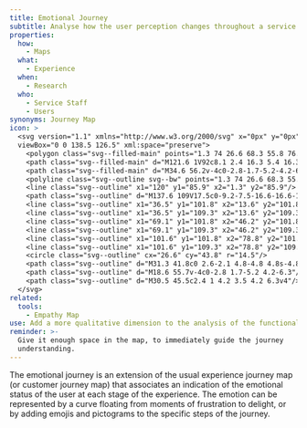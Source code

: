 ```yaml
---
title: Emotional Journey
subtitle: Analyse how the user perception changes throughout a service experience.
properties:
  how:
    - Maps
  what:
    - Experience
  when:
    - Research
  who:
    - Service Staff
    - Users
synonyms: Journey Map
icon: >
  <svg version="1.1" xmlns="http://www.w3.org/2000/svg" x="0px" y="0px"
  viewBox="0 0 138.5 126.5" xml:space="preserve">
    <polygon class="svg--filled-main" points="1.3 74 26.6 68.3 55.8 76.2 90.2 54.1 121 66.7 121 85.9 1.3 85.9 "/>
    <path class="svg--filled-main" d="M121.6 1V92c8.1 2.4 16.3 5.4 16.3 14.4V17.2C137.9 8.2 130.6 0.9 121.6 1"/>
    <path class="svg--filled-main" d="M34.6 56.2v-4c0-2.8-1.7-5.2-4.2-6.3h-7.8c-2.4 1-4.2 3.5-4.2 6.3v4c0 0 3.3 2 8 2C31.3 58.3 34.6 56.2 34.6 56.2z"/>
    <polyline class="svg--outline svg--bw" points="1.3 74 26.6 68.3 55.8 76.2 90.2 54.1 120.6 66.6 "/>
    <line class="svg--outline" x1="120" y1="85.9" x2="1.3" y2="85.9"/>
    <path class="svg--outline" d="M137.6 109V17.5c0-9.2-7.5-16.6-16.6-16.6V1v91.4C130.2 92.3 137.6 99.8 137.6 109c0 9.2-7.5 16.6-16.6 16.6v0h-16.4H87 0.9v-108h119.5"/>
    <line class="svg--outline" x1="36.5" y1="101.8" x2="13.6" y2="101.8"/>
    <line class="svg--outline" x1="36.5" y1="109.3" x2="13.6" y2="109.3"/>
    <line class="svg--outline" x1="69.1" y1="101.8" x2="46.2" y2="101.8"/>
    <line class="svg--outline" x1="69.1" y1="109.3" x2="46.2" y2="109.3"/>
    <line class="svg--outline" x1="101.6" y1="101.8" x2="78.8" y2="101.8"/>
    <line class="svg--outline" x1="101.6" y1="109.3" x2="78.8" y2="109.3"/>
    <circle class="svg--outline" cx="26.6" cy="43.8" r="14.5"/>
    <path class="svg--outline" d="M31.3 41.8c0 2.6-2.1 4.8-4.8 4.8s-4.8-2.2-4.8-4.8v-1.7c0-2.6 2.1-4.8 4.8-4.8s4.8 2.2 4.8 4.8V41.8z"/>
    <path class="svg--outline" d="M18.6 55.7v-4c0-2.8 1.7-5.2 4.2-6.3"/>
    <path class="svg--outline" d="M30.5 45.5c2.4 1 4.2 3.5 4.2 6.3v4"/>
  </svg>
related:
  tools:
    - Empathy Map
use: Add a more qualitative dimension to the analysis of the functional experience.
reminder: >-
  Give it enough space in the map, to immediately guide the journey
  understanding.
---
```

The emotional journey is an extension of the usual experience journey map (or customer journey map) that associates an indication of the emotional status of the user at each stage of the experience. The emotion can be represented by a curve floating from moments of frustration to delight, or by adding emojis and pictograms to the specific steps of the journey.
